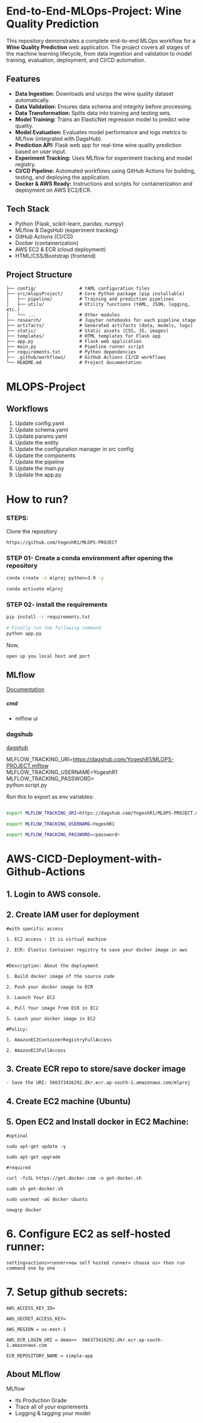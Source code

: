 # End-to-End-MLOps-Project: Wine Quality Prediction

This repository demonstrates a complete end-to-end MLOps workflow for a **Wine Quality Prediction** web application. The project covers all stages of the machine learning lifecycle, from data ingestion and validation to model training, evaluation, deployment, and CI/CD automation.

## Features

- **Data Ingestion:** Downloads and unzips the wine quality dataset automatically.
- **Data Validation:** Ensures data schema and integrity before processing.
- **Data Transformation:** Splits data into training and testing sets.
- **Model Training:** Trains an ElasticNet regression model to predict wine quality.
- **Model Evaluation:** Evaluates model performance and logs metrics to MLflow (integrated with DagsHub).
- **Prediction API:** Flask web app for real-time wine quality prediction based on user input.
- **Experiment Tracking:** Uses MLflow for experiment tracking and model registry.
- **CI/CD Pipeline:** Automated workflows using GitHub Actions for building, testing, and deploying the application.
- **Docker & AWS Ready:** Instructions and scripts for containerization and deployment on AWS EC2/ECR.

## Tech Stack

- Python (Flask, scikit-learn, pandas, numpy)
- MLflow & DagsHub (experiment tracking)
- GitHub Actions (CI/CD)
- Docker (containerization)
- AWS EC2 & ECR (cloud deployment)
- HTML/CSS/Bootstrap (frontend)

## Project Structure

```
├── config/                # YAML configuration files
├── src/mlopsProject/      # Core Python package (pip installable)
│   ├── pipeline/          # Training and prediction pipelines
│   ├── utils/             # Utility functions (YAML, JSON, logging, etc.)
│   └── ...                # Other modules
├── research/              # Jupyter notebooks for each pipeline stage
├── artifacts/             # Generated artifacts (data, models, logs)
├── static/                # Static assets (CSS, JS, images)
├── templates/             # HTML templates for Flask app
├── app.py                 # Flask web application
├── main.py                # Pipeline runner script
├── requirements.txt       # Python dependencies
├── .github/workflows/     # GitHub Actions CI/CD workflows
└── README.md              # Project documentation
```

# MLOPS-Project


## Workflows

1. Update config.yaml
2. Update schema.yaml
3. Update params.yaml
4. Update the entity
5. Update the configuration manager in src config
6. Update the components
7. Update the pipeline 
8. Update the main.py
9. Update the app.py

# How to run?
### STEPS:

Clone the repository

```bash
https://github.com/YogeshR1/MLOPS-PROJECT
```
### STEP 01- Create a conda environment after opening the repository

```bash
conda create -n mlproj python=3.9 -y
```

```bash
conda activate mlproj
```


### STEP 02- install the requirements
```bash
pip install -r requirements.txt
```


```bash
# Finally run the following command
python app.py
```

Now,
```bash
open up you local host and port
```



## MLflow

[Documentation](https://mlflow.org/docs/latest/index.html)


##### cmd
- mlflow ui

### dagshub
[dagshub](https://dagshub.com/)

MLFLOW_TRACKING_URI=https://dagshub.com/YogeshR1/MLOPS-PROJECT.mlflow \
MLFLOW_TRACKING_USERNAME=YogeshR1 \
MLFLOW_TRACKING_PASSWORD=<password> \
python script.py

Run this to export as env variables:

```bash

export MLFLOW_TRACKING_URI=https://dagshub.com/YogeshR1/MLOPS-PROJECT.mlflow

export MLFLOW_TRACKING_USERNAME=YogeshR1

export MLFLOW_TRACKING_PASSWORD=<password>

```



# AWS-CICD-Deployment-with-Github-Actions

## 1. Login to AWS console.

## 2. Create IAM user for deployment

	#with specific access

	1. EC2 access : It is virtual machine

	2. ECR: Elastic Container registry to save your docker image in aws


	#Description: About the deployment

	1. Build docker image of the source code

	2. Push your docker image to ECR

	3. Launch Your EC2 

	4. Pull Your image from ECR in EC2

	5. Lauch your docker image in EC2

	#Policy:

	1. AmazonEC2ContainerRegistryFullAccess

	2. AmazonEC2FullAccess

	
## 3. Create ECR repo to store/save docker image
    - Save the URI: 566373416292.dkr.ecr.ap-south-1.amazonaws.com/mlproj

	
## 4. Create EC2 machine (Ubuntu) 

## 5. Open EC2 and Install docker in EC2 Machine:
	
	
	#optinal

	sudo apt-get update -y

	sudo apt-get upgrade
	
	#required

	curl -fsSL https://get.docker.com -o get-docker.sh

	sudo sh get-docker.sh

	sudo usermod -aG docker ubuntu

	newgrp docker
	
# 6. Configure EC2 as self-hosted runner:
    setting>actions>runner>new self hosted runner> choose os> then run command one by one


# 7. Setup github secrets:

    AWS_ACCESS_KEY_ID=

    AWS_SECRET_ACCESS_KEY=

    AWS_REGION = us-east-1

    AWS_ECR_LOGIN_URI = demo>>  566373416292.dkr.ecr.ap-south-1.amazonaws.com

    ECR_REPOSITORY_NAME = simple-app




## About MLflow 
MLflow

 - Its Production Grade
 - Trace all of your expriements
 - Logging & tagging your model

